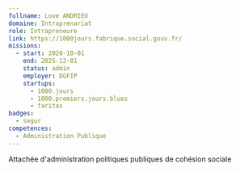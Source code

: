 ```yaml
---
fullname: Love ANDRIEU
domaine: Intraprenariat
role: Intrapreneure
link: https://1000jours.fabrique.social.gouv.fr/
missions:
  - start: 2020-10-01
    end: 2025-12-01
    status: admin
    employer: DGFIP
    startups:
      - 1000.jours
      - 1000.premiers.jours.blues
      - faritas
badges:
  - segur
competences:
  - Administration Publique
---
```

Attachée d'administration politiques publiques de cohésion sociale
